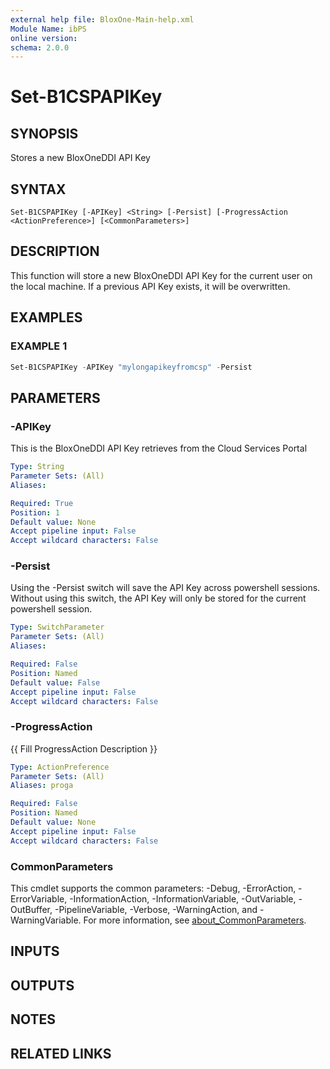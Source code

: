 ```yaml
---
external help file: BloxOne-Main-help.xml
Module Name: ibPS
online version:
schema: 2.0.0
---
```


# Set-B1CSPAPIKey

## SYNOPSIS
Stores a new BloxOneDDI API Key

## SYNTAX

```
Set-B1CSPAPIKey [-APIKey] <String> [-Persist] [-ProgressAction <ActionPreference>] [<CommonParameters>]
```

## DESCRIPTION
This function will store a new BloxOneDDI API Key for the current user on the local machine.
If a previous API Key exists, it will be overwritten.

## EXAMPLES

### EXAMPLE 1
```powershell
Set-B1CSPAPIKey -APIKey "mylongapikeyfromcsp" -Persist
```

## PARAMETERS

### -APIKey
This is the BloxOneDDI API Key retrieves from the Cloud Services Portal

```yaml
Type: String
Parameter Sets: (All)
Aliases:

Required: True
Position: 1
Default value: None
Accept pipeline input: False
Accept wildcard characters: False
```

### -Persist
Using the -Persist switch will save the API Key across powershell sessions.
Without using this switch, the API Key will only be stored for the current powershell session.

```yaml
Type: SwitchParameter
Parameter Sets: (All)
Aliases:

Required: False
Position: Named
Default value: False
Accept pipeline input: False
Accept wildcard characters: False
```

### -ProgressAction
{{ Fill ProgressAction Description }}

```yaml
Type: ActionPreference
Parameter Sets: (All)
Aliases: proga

Required: False
Position: Named
Default value: None
Accept pipeline input: False
Accept wildcard characters: False
```

### CommonParameters
This cmdlet supports the common parameters: -Debug, -ErrorAction, -ErrorVariable, -InformationAction, -InformationVariable, -OutVariable, -OutBuffer, -PipelineVariable, -Verbose, -WarningAction, and -WarningVariable. For more information, see [about_CommonParameters](http://go.microsoft.com/fwlink/?LinkID=113216).

## INPUTS

## OUTPUTS

## NOTES

## RELATED LINKS
